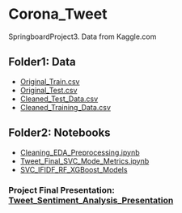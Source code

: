 # Corona_Tweet
SpringboardProject3. Data from Kaggle.com
## Folder1: Data
<ul>
<li><a href="https://github.com/mengyanl/Corona_Tweet/blob/main/Data/Corona_NLP_train.csv" >Original_Train.csv</a></li>
<li><a href="https://github.com/mengyanl/Corona_Tweet/blob/main/Data/Corona_NLP_test.csv" >Original_Test.csv</a></li>
<li><a href="https://github.com/mengyanl/Corona_Tweet/blob/main/Data/ProcessedTestData.csv" >Cleaned_Test_Data.csv</a></li>
<li><a href="https://github.com/mengyanl/Corona_Tweet/blob/main/Data/ProcessedTweets.csv" >Cleaned_Training_Data.csv</a></li>
</ul>

## Folder2: Notebooks
<ul>
<li><a href="https://github.com/mengyanl/Corona_Tweet/blob/main/Notebooks/Tweet_NLP_EDA_PreProcessing.ipynb" >
Cleaning_EDA_Preprocessing.ipynb </a></li> 
<li><a href="https://github.com/mengyanl/Corona_Tweet/blob/main/Notebooks/Tweet_Final_SVC_Model_Metrics.ipynb" >
Tweet_Final_SVC_Mode_Metrics.ipynb </a></li>
<li><a href="https://github.com/mengyanl/Corona_Tweet/tree/main/Notebooks/Other_Fitted_Models" >SVC_IFIDF_RF_XGBoost_Models</a></li> 
</ul>

### Project Final Presentation: <a href="https://github.com/mengyanl/Corona_Tweet/blob/main/Presentation_Tweet.pptx" >Tweet_Sentiment_Analysis_Presentation  </a>
